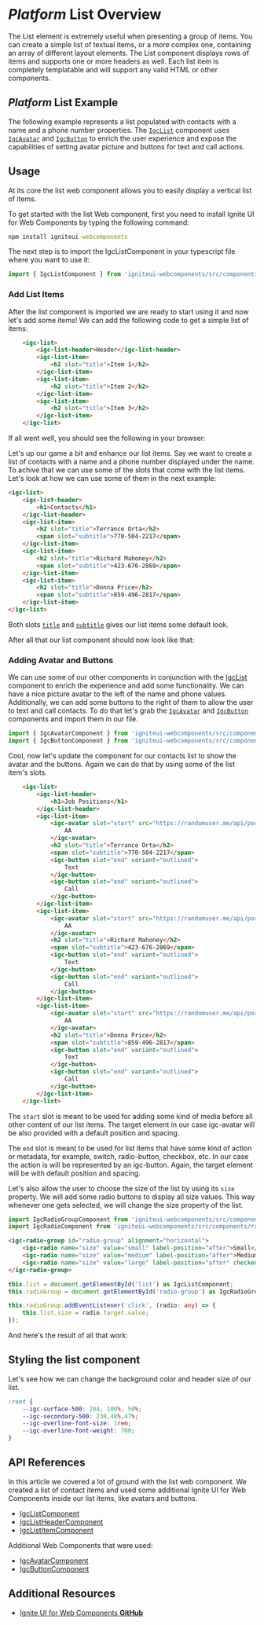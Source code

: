 # $Platform$ List Overview

The List element is extremely useful when presenting a group of items. You can create a simple list of textual items, or a more complex one, containing an array of different layout elements. The List component displays rows of items and supports one or more headers as well. Each list item is completely templatable and will support any valid HTML or other components.

## $Platform$ List Example

The following example represents a list populated with contacts with a name and a phone number properties. The [`IgcList`]() component uses [`IgcAvatar`]({environment:infragisticsBaseUrl}/products/ignite-ui/avatar/docs/typescript/latest/interfaces/igcavatarcomponent.html) and [`IgcButton`]({environment:infragisticsBaseUrl}/products/ignite-ui/button/docs/typescript/latest/interfaces/igcbuttoncomponent.html) to enrich the user experience and expose the capabilities of setting avatar picture and buttons for text and call actions.

<code-view style="height: 300px"
           data-demos-base-url="{environment:dvDemosBaseUrl}"
           iframe-src="{environment:dvDemosBaseUrl}/grids/list-overview"
           alt="$Platform$ List Example"
           github-src="layouts/grids/list-overview">
</code-view>

<div class="divider--half"></div>

## Usage

At its core the list web component allows you to easily display a vertical list of items.

To get started with the list Web component, first you need to install Ignite UI for Web Components by typing the following command:
```cmd
npm install igniteui-webcomponents
```

The next step is to import the IgcListComponent in your typescript file where you want to use it:

```ts
import { IgcListComponent } from 'igniteui-webcomponents/src/components/list/list';
```

### Add List Items

After the list component is imported we are ready to start using it and now let's add some items! We can add the following code to get a simple list of items:

```html
    <igc-list>
        <igc-list-header>Header</igc-list-header>
        <igc-list-item>
            <h2 slot="title">Item 1</h2>
        </igc-list-item>
        <igc-list-item>
            <h2 slot="title">Item 2</h2>
        </igc-list-item>
        <igc-list-item>
            <h2 slot="title">Item 3</h2>
        </igc-list-item>
    </igc-list>
```

If all went well, you should see the following in your browser:

<code-view style="height: 300px"
           data-demos-base-url="{environment:dvDemosBaseUrl}"
           iframe-src="{environment:dvDemosBaseUrl}/grids/list-add-list-items"
           alt="$Platform$ Add list items Example"
           github-src="grids/list-add-list-items">
</code-view>

Let's up our game a bit and enhance our list items. Say we want to create a list of contacts with a name and a phone number displayed under the name. To achive that we can use some of the slots that come with the list items. Let's look at how we can use some of them in the next example:

```html
<igc-list>
    <igc-list-header>
        <h1>Contacts</h1>
    </igc-list-header>
    <igc-list-item>
        <h2 slot="title">Terrance Orta</h2>
        <span slot="subtitle">770-504-2217</span>
    </igc-list-item>
    <igc-list-item>
        <h2 slot="title">Richard Mahoney</h2>
        <span slot="subtitle">423-676-2869</span>
    </igc-list-item>
    <igc-list-item>
        <h2 slot="title">Donna Price</h2>
        <span slot="subtitle">859-496-2817</span>
    </igc-list-item>
</igc-list>
```

Both slots [`title`]({}) and [`subtitle`]({}) gives our list items some default look.

After all that our list component should now look like that:

<code-view style="height: 300px"
           data-demos-base-url="{environment:dvDemosBaseUrl}"
           iframe-src="{environment:dvDemosBaseUrl}/grids/list-list-item-content"
           alt="$Platform$ List Example"
           github-src="grids/list-list-item-content">
</code-view>

### Adding Avatar and Buttons

We can use some of our other components in conjunction with the [IgcList]({}) component to enrich the experience and add some functionality. We can have a nice picture avatar to the left of the name and phone values. Additionally, we can add some buttons to the right of them to allow the user to text and call contacts. To do that let's grab the [`IgcAvatar`]({}) and [`IgcButton`]({}) components and import them in our file.

```ts
import { IgcAvatarComponent } from 'igniteui-webcomponents/src/components/avatar/avatar';
import { IgcButtonComponent } from 'igniteui-webcomponents/src/components/button/button';
```

Cool, now let's update the component for our contacts list to show the avatar and the buttons. Again we can do that by using some of the list item's slots.

```html
    <igc-list>
        <igc-list-header>
            <h1>Job Positions</h1>
        </igc-list-header>
        <igc-list-item>
            <igc-avatar slot="start" src="https://randomuser.me/api/portraits/men/27.jpg" shape="circle">
                AA
            </igc-avatar>
            <h2 slot="title">Terrance Orta</h2>
            <span slot="subtitle">770-504-2217</span>
            <igc-button slot="end" variant="outlined">
                Text
            </igc-button>
            <igc-button slot="end" variant="outlined">
                Call
            </igc-button>
        </igc-list-item>
        <igc-list-item>
            <igc-avatar slot="start" src="https://randomuser.me/api/portraits/men/1.jpg" shape="circle">
                AA
            </igc-avatar>
            <h2 slot="title">Richard Mahoney</h2>
            <span slot="subtitle">423-676-2869</span>
            <igc-button slot="end" variant="outlined">
                Text
            </igc-button>
            <igc-button slot="end" variant="outlined">
                Call
            </igc-button>
        </igc-list-item>
        <igc-list-item>
            <igc-avatar slot="start" src="https://randomuser.me/api/portraits/women/50.jpg" shape="circle">
                AA
            </igc-avatar>
            <h2 slot="title">Donna Price</h2>
            <span slot="subtitle">859-496-2817</span>
            <igc-button slot="end" variant="outlined">
                Text
            </igc-button>
            <igc-button slot="end" variant="outlined">
                Call
            </igc-button>
        </igc-list-item>
    </igc-list>
```

The `start` slot is meant to be used for adding some kind of media before all other content of our list items. The target element in our case igc-avatar will be also provided with a default position and spacing.

The `end` slot is meant to be used for list items that have some kind of action or metadata, for example, switch, radio-button, checkbox, etc. In our case the action is will be represented by an igc-button. Again, the target element will be with default position and spacing.


Let's also allow the user to choose the size of the list by using its `size` property. We will add some radio buttons to display all size values. This way whenever one gets selected, we will change the size property of the list.

```ts
import IgcRadioGroupComponent from 'igniteui-webcomponents/src/components/radio-group/radio-group';
import IgcRadioComponent from 'igniteui-webcomponents/src/components/radio/radio';
```

```html
<igc-radio-group id="radio-group" alignment="horizontal">
    <igc-radio name="size" value="small" label-position="after">Small</igc-radio>
    <igc-radio name="size" value="medium" label-position="after">Medium</igc-radio>
    <igc-radio name="size" value="large" label-position="after" checked="true">Large</igc-radio>
</igc-radio-group>
```

```ts
this.list = document.getElementById('list') as IgcListComponent;
this.radioGroup = document.getElementById('radio-group') as IgcRadioGroupComponent;

this.radioGroup.addEventListener('click', (radio: any) => {
    this.list.size = radio.target.value;
});
```

And here's the result of all that work:

<code-view style="height: 300px"
           data-demos-base-url="{environment:dvDemosBaseUrl}"
           iframe-src="{environment:dvDemosBaseUrl}/grids/list-overview"
           alt="$Platform$ List Example"
           github-src="layouts/grids/list-overview">
</code-view>

## Styling the list component

Let's see how we can change the background color and header size of our list.

```css
:root {
    --igc-surface-500: 204, 100%, 50%;
    --igc-secondary-500: 230,48%,47%;
    --igc-overline-font-size: 1rem;
    --igc-overline-font-weight: 700;
}
```

<code-view style="height: 300px"
           data-demos-base-url="{environment:dvDemosBaseUrl}"
           iframe-src="{environment:dvDemosBaseUrl}/grids/list-styling"
           alt="$Platform$ List Example"
           github-src="layouts/grids/list-styling">
</code-view>

## API References

In this article we covered a lot of ground with the list web component. We created a list of contact items and used some additional Ignite UI for Web Components inside our list items, like avatars and buttons.

* [IgcListComponent]()
* [IgcListHeaderComponent]()
* [IgcListItemComponent]()

Additional Web Components that were used:

* [IgcAvatarComponent]()
* [IgcButtonComponent]()

## Additional Resources

<div class="divider--half"></div>

* [Ignite UI for Web Components **GitHub**](https://github.com/IgniteUI/igniteui-webcomponents)
